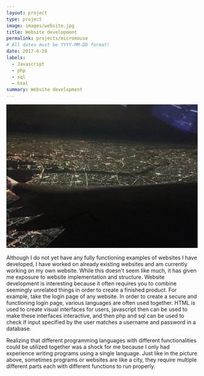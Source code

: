 ```yaml
---
layout: project
type: project
image: images/website.jpg
title: Website development
permalink: projects/micromouse
# All dates must be YYYY-MM-DD format!
date: 2017-6-20
labels:
  - Javascript
  - php
  - sql
  - html
summary: Website development
---
```


<img class="ui medium right floated rounded image" src="../images/website_2.jpg">

Although I do not yet have any fully functioning examples of websites I have developed, I have worked on already existing websites and am currently working on my own website. While this doesn't seem like much, it has given me exposure to website implementation and structure. Website development is interesting because it often requires you to combine seemingly unrelated things in order to create a finished product. For example, take the login page of any website. In order to create a secure and functioning login page, various languages are often used together. HTML is used to create visual interfaces for users, javascript then can be used to make these interfaces interactive, and then php and sql can be used to check if input specified by the user matches a username and password in a database.

Realizing that different programming languages with different functionalities could be utilized together was a shock for me because I only had experience writing programs using a single language. Just like in the picture above, sometimes programs or websites are like a city, they require multiple different parts each with different functions to run properly.
